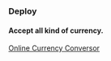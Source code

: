 ### Deploy

#### Accept all kind of currency. 
[Online Currency Conversor](https://currency-conversor-hicarop4.vercel.app/)
